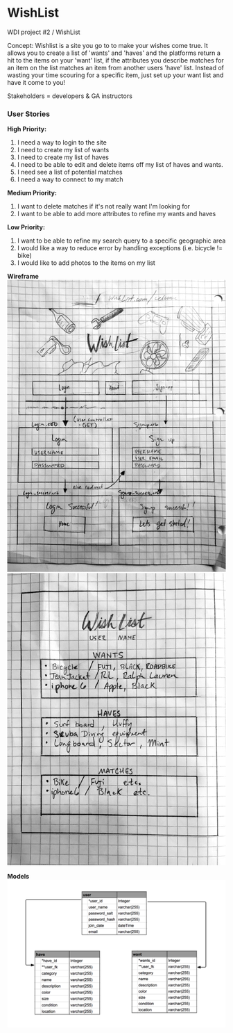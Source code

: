 # WishList
WDI project #2 / WishList

Concept:
Wishlist is a site you go to to make your wishes come true.  It allows you to create a list of 'wants' and 'haves' and the platforms return a hit to the items on your 'want' list, if the attributes you describe matches for an item on the list matches an item from another users 'have' list.  Instead of wasting your time scouring for a specific item, just set up your want list and have it come to you!

Stakeholders = developers & GA instructors

### User Stories

**High Priority:**
1. I need a way to login to the site
2. I need to create my list of wants
3. I need to create my list of haves
4. I need to be able to edit and delete items off my list of haves and wants.
5. I need see a list of potential matches
6. I need a way to connect to my match

**Medium Priority:**
1. I want to delete matches if it's not really want I'm looking for
2. I want to be able to add more attributes to refine my wants and haves

**Low Priority:**
1. I want to be able to refine my search query to a specific geographic area
2. I would like a way to reduce error by handling exceptions (i.e. bicycle != bike)
3. I would like to add photos to the items on my list

**Wireframe**
![Image of website](wireframe.jpg)
![Image of dashboard](dashboard.jpg)

**Models**
![Image of database](database.png)

